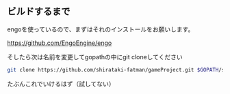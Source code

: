 ## ビルドするまで

engoを使っているので、まずはそれのインストールをお願いします。

https://github.com/EngoEngine/engo

そしたら次は名前を変更してgopathの中にgit cloneしてください

```bash
git clone https://github.com/shirataki-fatman/gameProject.git $GOPATH/src/gameProject
```

たぶんこれでいけるはず（試してない）